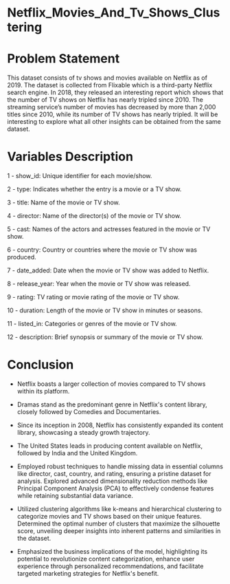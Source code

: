 # Netflix_Movies_And_Tv_Shows_Clustering

# Problem Statement
This dataset consists of tv shows and movies available on Netflix as of 2019. The dataset is collected from Flixable which is a third-party Netflix search engine. In 2018, they released an interesting report which shows that the number of TV shows on Netflix has nearly tripled since 2010. The streaming service’s number of movies has decreased by more than 2,000 titles since 2010, while its number of TV shows has nearly tripled. It will be interesting to explore what all other insights can be obtained from the same dataset.

# Variables Description

1 - show_id: Unique identifier for each movie/show.

2 - type: Indicates whether the entry is a movie or a TV show.

3 - title: Name of the movie or TV show.

4 - director: Name of the director(s) of the movie or TV show.

5 - cast: Names of the actors and actresses featured in the movie or TV show.

6 - country: Country or countries where the movie or TV show was produced.

7 - date_added: Date when the movie or TV show was added to Netflix.

8 - release_year: Year when the movie or TV show was released.

9 - rating: TV rating or movie rating of the movie or TV show.

10 - duration: Length of the movie or TV show in minutes or seasons.

11 - listed_in: Categories or genres of the movie or TV show.

12 - description: Brief synopsis or summary of the movie or TV show.

# Conclusion

 - Netflix boasts a larger collection of movies compared to TV shows within its platform.

- Dramas stand as the predominant genre in Netflix's content library, closely followed by Comedies and Documentaries.

- Since its inception in 2008, Netflix has consistently expanded its content library, showcasing a steady growth trajectory.
- The United States leads in producing content available on Netflix, followed by India and the United Kingdom.
- Employed robust techniques to handle missing data in essential columns like director, cast, country, and rating, ensuring a pristine dataset for analysis. Explored advanced dimensionality reduction methods like Principal Component Analysis (PCA) to effectively condense features while retaining substantial data variance.
- Utilized clustering algorithms like k-means and hierarchical clustering to categorize movies and TV shows based on their unique features. Determined the optimal number of clusters that maximize the silhouette score, unveiling deeper insights into inherent patterns and similarities in the dataset.
- Emphasized the business implications of the model, highlighting its potential to revolutionize content categorization, enhance user experience through personalized recommendations, and facilitate targeted marketing strategies for Netflix's benefit.
